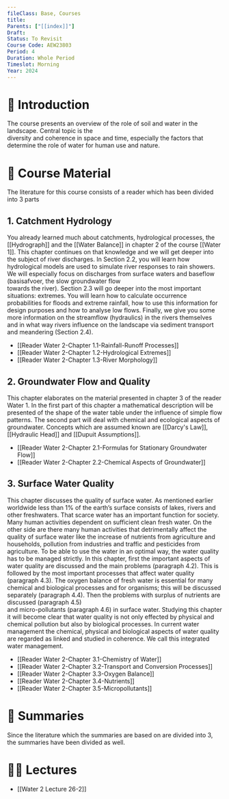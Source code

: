 ```yaml
---
fileClass: Base, Courses
title: 
Parents: ["[[index]]"]
Draft: 
Status: To Revisit
Course Code: AEW23803
Period: 4
Duration: Whole Period
Timeslot: Morning
Year: 2024
---
```


# 🔎 Introduction
The course presents an overview of the role of soil and water in the landscape. Central topic is the  
diversity and coherence in space and time, especially the factors that determine the role of water for human use and nature.

# 📖 Course Material
The literature for this course consists of a reader which has been divided into 3 parts

## 1. Catchment Hydrology
You already learned much about catchments, hydrological processes, the [[Hydrograph]] and the [[Water Balance]] in chapter 2 of the course [[Water 1]]. This chapter continues on that knowledge and we will get deeper into the subject of river discharges. In Section 2.2, you will learn how hydrological models are used to simulate river responses to rain showers. We will especially focus on discharges from surface waters and baseflow (basisafvoer, the slow groundwater flow  
towards the river). Section 2.3 will go deeper into the most important situations: extremes. You will learn how to calculate occurrence probabilities for floods and extreme rainfall, how to use this information for design purposes and how to analyse low flows. Finally, we give you some more information on the streamflow (hydraulics) in the rivers themselves and in what way rivers influence on the landscape via sediment transport and meandering (Section 2.4).

- [[Reader Water 2-Chapter 1.1-Rainfall-Runoff Processes]]
- [[Reader Water 2-Chapter 1.2-Hydrological Extremes]]
- [[Reader Water 2-Chapter 1.3-River Morphology]]

## 2. Groundwater Flow and Quality
This chapter elaborates on the material presented in chapter 3 of the reader Water 1. In the first part of this chapter a mathematical description will be presented of the shape of the water table under the influence of simple flow patterns. The second part will deal with chemical and ecological aspects of groundwater. Concepts which are assumed known are [[Darcy's Law]], [[Hydraulic Head]] and [[Dupuit Assumptions]].

- [[Reader Water 2-Chapter 2.1-Formulas for Stationary Groundwater Flow]]
- [[Reader Water 2-Chapter 2.2-Chemical Aspects of Groundwater]]

## 3. Surface Water Quality
This chapter discusses the quality of surface water. As mentioned earlier worldwide less than 1% of the earth’s surface consists of lakes, rivers and other freshwaters. That scarce water has an important function for society. Many human activities dependent on sufficient clean fresh water. On the other side are there many human activities that detrimentally affect the quality of surface water like the increase of nutrients from agriculture and households, pollution from industries and traffic and pesticides from agriculture. To be able to use the water in an optimal way, the water quality has to be managed strictly. In this chapter, first the important aspects of water quality are discussed and the main problems (paragraph 4.2). This is followed by the most important processes that affect water quality (paragraph 4.3). The oxygen balance of fresh water is essential for many chemical and biological processes and for organisms; this will be discussed separately (paragraph 4.4). Then the problems with surplus of nutrients are discussed (paragraph 4.5)  
and micro-pollutants (paragraph 4.6) in surface water. Studying this chapter it will become clear that water quality is not only effected by physical and chemical pollution but also by biological processes. In current water management the chemical, physical and biological aspects of water quality are regarded as linked and studied in coherence. We call this integrated water management.

- [[Reader Water 2-Chapter 3.1-Chemistry of Water]]
- [[Reader Water 2-Chapter 3.2-Transport and Conversion Processes]]
- [[Reader Water 2-Chapter 3.3-Oxygen Balance]]
- [[Reader Water 2-Chapter 3.4-Nutrients]]
- [[Reader Water 2-Chapter 3.5-Micropollutants]]

# 🔗 Summaries
Since the literature which the summaries are based on are divided into 3, the summaries have been divided as well.



# 👂🏻 Lectures
- [[Water 2 Lecture 26-2]]